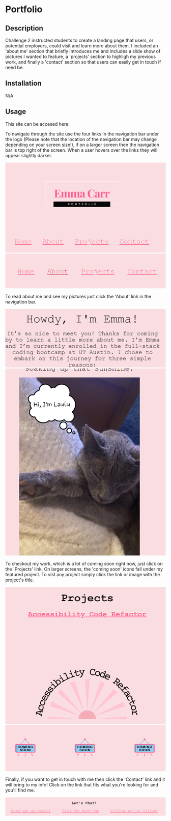 # Portfolio

## Description

Challenge 2 instructed students to create a landing page that users, or potential employers, could visit and learn more about them. I included an 'about me' section that briefly introduces me and includes a slide show of pictures I wanted to feature, a 'projects' section to highligh my previous work, and finally a 'contact' section so that users can easily get in touch if need be.

## Installation 

N/A

## Usage

This site can be accesed here: 

To navigate through the site use the four links in the navigation bar under the logo (Please note that the location of the navigation bar may change depending on your screen size!), if on a larger screen then the navigation bar is top right of the screen. When a user hovers over the links they will appear slightly darker. 

<img src="Assets\smallernavbarexample.png">
<img src="Assets\darkenlinks.png">

To read about me and see my pictures just click the 'About' link in the navigation bar. 

<img src="Assets\aboutmeexample.png">
<img src="Assets\slideshowaexam.png">

To checkout my work, which is a lot of coming soon right now, just click on the 'Projects' link. On larger screens, the 'coming soon' icons fall under my featured project. To vist any project simply click the link or image with the project's title.

<img src="Assets\projectslink.png">
<img src="Assets\comingsoonexam.png">

Finally, if you want to get in touch with me then click the 'Contact' link and it will bring to my info! Click on the link that fits what you're looking for and you'll find me. 

<img src="Assets\letschat.png">

